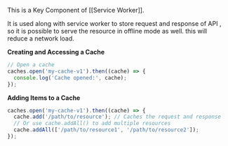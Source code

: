 This is a Key Component of [[Service Worker]]. 

It is used along with service worker to store request  and response of API , so it is possible to serve the resource in offline mode as well. this will reduce a network load.

**Creating and Accessing a Cache**
```js
// Open a cache
caches.open('my-cache-v1').then((cache) => {
  console.log('Cache opened:', cache);
});

```

**Adding Items to a Cache**
```js
caches.open('my-cache-v1').then((cache) => {
  cache.add('/path/to/resource'); // Caches the request and response
  // Or use cache.addAll() to add multiple resources
  cache.addAll(['/path/to/resource1', '/path/to/resource2']);
});

```

